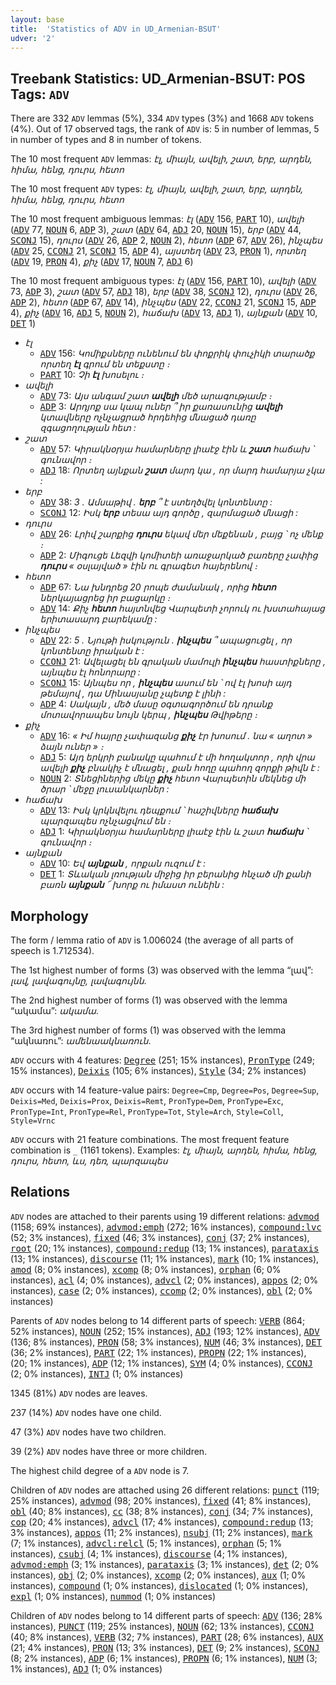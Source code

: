 ```yaml
---
layout: base
title:  'Statistics of ADV in UD_Armenian-BSUT'
udver: '2'
---
```


## Treebank Statistics: UD_Armenian-BSUT: POS Tags: `ADV`

There are 332 `ADV` lemmas (5%), 334 `ADV` types (3%) and 1668 `ADV` tokens (4%).
Out of 17 observed tags, the rank of `ADV` is: 5 in number of lemmas, 5 in number of types and 8 in number of tokens.

The 10 most frequent `ADV` lemmas: <em>էլ, միայն, ավելի, շատ, երբ, արդեն, հիմա, հենց, դուրս, հետո</em>

The 10 most frequent `ADV` types:  <em>էլ, միայն, ավելի, շատ, երբ, արդեն, հիմա, հենց, դուրս, հետո</em>

The 10 most frequent ambiguous lemmas: <em>էլ</em> (<tt><a href="hy_bsut-pos-ADV.html">ADV</a></tt> 156, <tt><a href="hy_bsut-pos-PART.html">PART</a></tt> 10), <em>ավելի</em> (<tt><a href="hy_bsut-pos-ADV.html">ADV</a></tt> 77, <tt><a href="hy_bsut-pos-NOUN.html">NOUN</a></tt> 6, <tt><a href="hy_bsut-pos-ADP.html">ADP</a></tt> 3), <em>շատ</em> (<tt><a href="hy_bsut-pos-ADV.html">ADV</a></tt> 64, <tt><a href="hy_bsut-pos-ADJ.html">ADJ</a></tt> 20, <tt><a href="hy_bsut-pos-NOUN.html">NOUN</a></tt> 15), <em>երբ</em> (<tt><a href="hy_bsut-pos-ADV.html">ADV</a></tt> 44, <tt><a href="hy_bsut-pos-SCONJ.html">SCONJ</a></tt> 15), <em>դուրս</em> (<tt><a href="hy_bsut-pos-ADV.html">ADV</a></tt> 26, <tt><a href="hy_bsut-pos-ADP.html">ADP</a></tt> 2, <tt><a href="hy_bsut-pos-NOUN.html">NOUN</a></tt> 2), <em>հետո</em> (<tt><a href="hy_bsut-pos-ADP.html">ADP</a></tt> 67, <tt><a href="hy_bsut-pos-ADV.html">ADV</a></tt> 26), <em>ինչպես</em> (<tt><a href="hy_bsut-pos-ADV.html">ADV</a></tt> 25, <tt><a href="hy_bsut-pos-CCONJ.html">CCONJ</a></tt> 21, <tt><a href="hy_bsut-pos-SCONJ.html">SCONJ</a></tt> 15, <tt><a href="hy_bsut-pos-ADP.html">ADP</a></tt> 4), <em>այստեղ</em> (<tt><a href="hy_bsut-pos-ADV.html">ADV</a></tt> 23, <tt><a href="hy_bsut-pos-PRON.html">PRON</a></tt> 1), <em>որտեղ</em> (<tt><a href="hy_bsut-pos-ADV.html">ADV</a></tt> 19, <tt><a href="hy_bsut-pos-PRON.html">PRON</a></tt> 4), <em>քիչ</em> (<tt><a href="hy_bsut-pos-ADV.html">ADV</a></tt> 17, <tt><a href="hy_bsut-pos-NOUN.html">NOUN</a></tt> 7, <tt><a href="hy_bsut-pos-ADJ.html">ADJ</a></tt> 6)

The 10 most frequent ambiguous types:  <em>էլ</em> (<tt><a href="hy_bsut-pos-ADV.html">ADV</a></tt> 156, <tt><a href="hy_bsut-pos-PART.html">PART</a></tt> 10), <em>ավելի</em> (<tt><a href="hy_bsut-pos-ADV.html">ADV</a></tt> 73, <tt><a href="hy_bsut-pos-ADP.html">ADP</a></tt> 3), <em>շատ</em> (<tt><a href="hy_bsut-pos-ADV.html">ADV</a></tt> 57, <tt><a href="hy_bsut-pos-ADJ.html">ADJ</a></tt> 18), <em>երբ</em> (<tt><a href="hy_bsut-pos-ADV.html">ADV</a></tt> 38, <tt><a href="hy_bsut-pos-SCONJ.html">SCONJ</a></tt> 12), <em>դուրս</em> (<tt><a href="hy_bsut-pos-ADV.html">ADV</a></tt> 26, <tt><a href="hy_bsut-pos-ADP.html">ADP</a></tt> 2), <em>հետո</em> (<tt><a href="hy_bsut-pos-ADP.html">ADP</a></tt> 67, <tt><a href="hy_bsut-pos-ADV.html">ADV</a></tt> 14), <em>ինչպես</em> (<tt><a href="hy_bsut-pos-ADV.html">ADV</a></tt> 22, <tt><a href="hy_bsut-pos-CCONJ.html">CCONJ</a></tt> 21, <tt><a href="hy_bsut-pos-SCONJ.html">SCONJ</a></tt> 15, <tt><a href="hy_bsut-pos-ADP.html">ADP</a></tt> 4), <em>քիչ</em> (<tt><a href="hy_bsut-pos-ADV.html">ADV</a></tt> 16, <tt><a href="hy_bsut-pos-ADJ.html">ADJ</a></tt> 5, <tt><a href="hy_bsut-pos-NOUN.html">NOUN</a></tt> 2), <em>հաճախ</em> (<tt><a href="hy_bsut-pos-ADV.html">ADV</a></tt> 13, <tt><a href="hy_bsut-pos-ADJ.html">ADJ</a></tt> 1), <em>այնքան</em> (<tt><a href="hy_bsut-pos-ADV.html">ADV</a></tt> 10, <tt><a href="hy_bsut-pos-DET.html">DET</a></tt> 1)


* <em>էլ</em>
  * <tt><a href="hy_bsut-pos-ADV.html">ADV</a></tt> 156: <em>Կոմիքսները ունենում են փոքրիկ փուչիկի տարածք որտեղ <b>էլ</b> գրում են տեքստը ։</em>
  * <tt><a href="hy_bsut-pos-PART.html">PART</a></tt> 10: <em>Չի <b>էլ</b> խոսելու ։</em>
* <em>ավելի</em>
  * <tt><a href="hy_bsut-pos-ADV.html">ADV</a></tt> 73: <em>Այս անգամ շատ <b>ավելի</b> մեծ արագությամբ ։</em>
  * <tt><a href="hy_bsut-pos-ADP.html">ADP</a></tt> 3: <em>Արդյոք սա կապ ուներ ՞ իր քառասունից <b>ավելի</b> կտավները ոչնչացրած հրդեհից մնացած դառը զգացողության հետ :</em>
* <em>շատ</em>
  * <tt><a href="hy_bsut-pos-ADV.html">ADV</a></tt> 57: <em>Կիրակնօրյա համարները լիաէջ էին և <b>շատ</b> հաճախ ՝ գունավոր ։</em>
  * <tt><a href="hy_bsut-pos-ADJ.html">ADJ</a></tt> 18: <em>Որտեղ այնքան <b>շատ</b> մարդ կա , որ մարդ համարյա չկա :</em>
* <em>երբ</em>
  * <tt><a href="hy_bsut-pos-ADV.html">ADV</a></tt> 38: <em>3 . Ամսաթիվ . <b>երբ</b> ՞ է ստեղծվել կոնտենտը :</em>
  * <tt><a href="hy_bsut-pos-SCONJ.html">SCONJ</a></tt> 12: <em>Իսկ <b>երբ</b> տեսա այդ գործը , զարմացած մնացի :</em>
* <em>դուրս</em>
  * <tt><a href="hy_bsut-pos-ADV.html">ADV</a></tt> 26: <em>Լրիվ շարքից <b>դուրս</b> եկավ մեր մեքենան , բայց ՝ ոչ մենք ։</em>
  * <tt><a href="hy_bsut-pos-ADP.html">ADP</a></tt> 2: <em>Միգուցե Լեզվի կոմիտեի առաջարկած բառերը չափից <b>դուրս</b> « օսլայված » էին ու գրագետ հայերենով ։</em>
* <em>հետո</em>
  * <tt><a href="hy_bsut-pos-ADP.html">ADP</a></tt> 67: <em>Նա խնդրեց 20 րոպե ժամանակ , որից <b>հետո</b> ներկայացրեց իր բացարկը ։</em>
  * <tt><a href="hy_bsut-pos-ADV.html">ADV</a></tt> 14: <em>Քիչ <b>հետո</b> հայտնվեց Վարպետի չորուկ ու խստահայաց երիտասարդ բարեկամը :</em>
* <em>ինչպես</em>
  * <tt><a href="hy_bsut-pos-ADV.html">ADV</a></tt> 22: <em>5 . Նյութի իսկություն . <b>ինչպես</b> ՞ ապացուցել , որ կոնտենտը իրական է :</em>
  * <tt><a href="hy_bsut-pos-CCONJ.html">CCONJ</a></tt> 21: <em>Ավելացել են գրական մամուլի <b>ինչպես</b> հաստիքները , այնպես էլ հոնորարը :</em>
  * <tt><a href="hy_bsut-pos-SCONJ.html">SCONJ</a></tt> 15: <em>Այնպես որ , <b>ինչպես</b> ասում են ՝ ով էլ խոսի այդ թեմայով , դա Մինասյանը չպետք է լինի :</em>
  * <tt><a href="hy_bsut-pos-ADP.html">ADP</a></tt> 4: <em>Սակայն , մեծ մասը օգտագործում են դրանք մոտավորապես նույն կերպ , <b>ինչպես</b> Թվիթերը ։</em>
* <em>քիչ</em>
  * <tt><a href="hy_bsut-pos-ADV.html">ADV</a></tt> 16: <em>« Իմ հայրը չափազանց <b>քիչ</b> էր խոսում . նա « աղոտ » ձայն ուներ » ։</em>
  * <tt><a href="hy_bsut-pos-ADJ.html">ADJ</a></tt> 5: <em>Այդ երկրի բանակը պահում է մի հողակտոր , որի վրա ավելի <b>քիչ</b> բնակիչ է մնացել , քան հողը պահող զորքի թիվն է :</em>
  * <tt><a href="hy_bsut-pos-NOUN.html">NOUN</a></tt> 2: <em>Տնեցիներից մեկը <b>քիչ</b> հետո Վարպետին մեկնեց մի ծրար ՝ մեջը լուսանկարներ :</em>
* <em>հաճախ</em>
  * <tt><a href="hy_bsut-pos-ADV.html">ADV</a></tt> 13: <em>Իսկ կրկնվելու դեպքում ՝ հաշիվները <b>հաճախ</b> պարզապես ոչնչացվում են ։</em>
  * <tt><a href="hy_bsut-pos-ADJ.html">ADJ</a></tt> 1: <em>Կիրակնօրյա համարները լիաէջ էին և շատ <b>հաճախ</b> ՝ գունավոր ։</em>
* <em>այնքան</em>
  * <tt><a href="hy_bsut-pos-ADV.html">ADV</a></tt> 10: <em>Եվ <b>այնքան</b> , որքան ուզում է :</em>
  * <tt><a href="hy_bsut-pos-DET.html">DET</a></tt> 1: <em>Տևական լռության միջից իր բերանից հնչած մի քանի բառն <b>այնքան</b> ՜ խորք ու իմաստ ունեին :</em>

## Morphology

The form / lemma ratio of `ADV` is 1.006024 (the average of all parts of speech is 1.712534).

The 1st highest number of forms (3) was observed with the lemma “լավ”: <em>լավ, լավագույնը, լավագույնն</em>.

The 2nd highest number of forms (1) was observed with the lemma “ակամա”: <em>ակամա</em>.

The 3rd highest number of forms (1) was observed with the lemma “ակնառու”: <em>ամենաակնառուն</em>.

`ADV` occurs with 4 features: <tt><a href="hy_bsut-feat-Degree.html">Degree</a></tt> (251; 15% instances), <tt><a href="hy_bsut-feat-PronType.html">PronType</a></tt> (249; 15% instances), <tt><a href="hy_bsut-feat-Deixis.html">Deixis</a></tt> (105; 6% instances), <tt><a href="hy_bsut-feat-Style.html">Style</a></tt> (34; 2% instances)

`ADV` occurs with 14 feature-value pairs: `Degree=Cmp`, `Degree=Pos`, `Degree=Sup`, `Deixis=Med`, `Deixis=Prox`, `Deixis=Remt`, `PronType=Dem`, `PronType=Exc`, `PronType=Int`, `PronType=Rel`, `PronType=Tot`, `Style=Arch`, `Style=Coll`, `Style=Vrnc`

`ADV` occurs with 21 feature combinations.
The most frequent feature combination is `_` (1161 tokens).
Examples: <em>էլ, միայն, արդեն, հիմա, հենց, դուրս, հետո, ևս, դեռ, պարզապես</em>


## Relations

`ADV` nodes are attached to their parents using 19 different relations: <tt><a href="hy_bsut-dep-advmod.html">advmod</a></tt> (1158; 69% instances), <tt><a href="hy_bsut-dep-advmod-emph.html">advmod:emph</a></tt> (272; 16% instances), <tt><a href="hy_bsut-dep-compound-lvc.html">compound:lvc</a></tt> (52; 3% instances), <tt><a href="hy_bsut-dep-fixed.html">fixed</a></tt> (46; 3% instances), <tt><a href="hy_bsut-dep-conj.html">conj</a></tt> (37; 2% instances), <tt><a href="hy_bsut-dep-root.html">root</a></tt> (20; 1% instances), <tt><a href="hy_bsut-dep-compound-redup.html">compound:redup</a></tt> (13; 1% instances), <tt><a href="hy_bsut-dep-parataxis.html">parataxis</a></tt> (13; 1% instances), <tt><a href="hy_bsut-dep-discourse.html">discourse</a></tt> (11; 1% instances), <tt><a href="hy_bsut-dep-mark.html">mark</a></tt> (10; 1% instances), <tt><a href="hy_bsut-dep-amod.html">amod</a></tt> (8; 0% instances), <tt><a href="hy_bsut-dep-xcomp.html">xcomp</a></tt> (8; 0% instances), <tt><a href="hy_bsut-dep-orphan.html">orphan</a></tt> (6; 0% instances), <tt><a href="hy_bsut-dep-acl.html">acl</a></tt> (4; 0% instances), <tt><a href="hy_bsut-dep-advcl.html">advcl</a></tt> (2; 0% instances), <tt><a href="hy_bsut-dep-appos.html">appos</a></tt> (2; 0% instances), <tt><a href="hy_bsut-dep-case.html">case</a></tt> (2; 0% instances), <tt><a href="hy_bsut-dep-ccomp.html">ccomp</a></tt> (2; 0% instances), <tt><a href="hy_bsut-dep-obl.html">obl</a></tt> (2; 0% instances)

Parents of `ADV` nodes belong to 14 different parts of speech: <tt><a href="hy_bsut-pos-VERB.html">VERB</a></tt> (864; 52% instances), <tt><a href="hy_bsut-pos-NOUN.html">NOUN</a></tt> (252; 15% instances), <tt><a href="hy_bsut-pos-ADJ.html">ADJ</a></tt> (193; 12% instances), <tt><a href="hy_bsut-pos-ADV.html">ADV</a></tt> (136; 8% instances), <tt><a href="hy_bsut-pos-PRON.html">PRON</a></tt> (58; 3% instances), <tt><a href="hy_bsut-pos-NUM.html">NUM</a></tt> (46; 3% instances), <tt><a href="hy_bsut-pos-DET.html">DET</a></tt> (36; 2% instances), <tt><a href="hy_bsut-pos-PART.html">PART</a></tt> (22; 1% instances), <tt><a href="hy_bsut-pos-PROPN.html">PROPN</a></tt> (22; 1% instances),  (20; 1% instances), <tt><a href="hy_bsut-pos-ADP.html">ADP</a></tt> (12; 1% instances), <tt><a href="hy_bsut-pos-SYM.html">SYM</a></tt> (4; 0% instances), <tt><a href="hy_bsut-pos-CCONJ.html">CCONJ</a></tt> (2; 0% instances), <tt><a href="hy_bsut-pos-INTJ.html">INTJ</a></tt> (1; 0% instances)

1345 (81%) `ADV` nodes are leaves.

237 (14%) `ADV` nodes have one child.

47 (3%) `ADV` nodes have two children.

39 (2%) `ADV` nodes have three or more children.

The highest child degree of a `ADV` node is 7.

Children of `ADV` nodes are attached using 26 different relations: <tt><a href="hy_bsut-dep-punct.html">punct</a></tt> (119; 25% instances), <tt><a href="hy_bsut-dep-advmod.html">advmod</a></tt> (98; 20% instances), <tt><a href="hy_bsut-dep-fixed.html">fixed</a></tt> (41; 8% instances), <tt><a href="hy_bsut-dep-obl.html">obl</a></tt> (40; 8% instances), <tt><a href="hy_bsut-dep-cc.html">cc</a></tt> (38; 8% instances), <tt><a href="hy_bsut-dep-conj.html">conj</a></tt> (34; 7% instances), <tt><a href="hy_bsut-dep-cop.html">cop</a></tt> (20; 4% instances), <tt><a href="hy_bsut-dep-advcl.html">advcl</a></tt> (17; 4% instances), <tt><a href="hy_bsut-dep-compound-redup.html">compound:redup</a></tt> (13; 3% instances), <tt><a href="hy_bsut-dep-appos.html">appos</a></tt> (11; 2% instances), <tt><a href="hy_bsut-dep-nsubj.html">nsubj</a></tt> (11; 2% instances), <tt><a href="hy_bsut-dep-mark.html">mark</a></tt> (7; 1% instances), <tt><a href="hy_bsut-dep-advcl-relcl.html">advcl:relcl</a></tt> (5; 1% instances), <tt><a href="hy_bsut-dep-orphan.html">orphan</a></tt> (5; 1% instances), <tt><a href="hy_bsut-dep-csubj.html">csubj</a></tt> (4; 1% instances), <tt><a href="hy_bsut-dep-discourse.html">discourse</a></tt> (4; 1% instances), <tt><a href="hy_bsut-dep-advmod-emph.html">advmod:emph</a></tt> (3; 1% instances), <tt><a href="hy_bsut-dep-parataxis.html">parataxis</a></tt> (3; 1% instances), <tt><a href="hy_bsut-dep-det.html">det</a></tt> (2; 0% instances), <tt><a href="hy_bsut-dep-obj.html">obj</a></tt> (2; 0% instances), <tt><a href="hy_bsut-dep-xcomp.html">xcomp</a></tt> (2; 0% instances), <tt><a href="hy_bsut-dep-aux.html">aux</a></tt> (1; 0% instances), <tt><a href="hy_bsut-dep-compound.html">compound</a></tt> (1; 0% instances), <tt><a href="hy_bsut-dep-dislocated.html">dislocated</a></tt> (1; 0% instances), <tt><a href="hy_bsut-dep-expl.html">expl</a></tt> (1; 0% instances), <tt><a href="hy_bsut-dep-nummod.html">nummod</a></tt> (1; 0% instances)

Children of `ADV` nodes belong to 14 different parts of speech: <tt><a href="hy_bsut-pos-ADV.html">ADV</a></tt> (136; 28% instances), <tt><a href="hy_bsut-pos-PUNCT.html">PUNCT</a></tt> (119; 25% instances), <tt><a href="hy_bsut-pos-NOUN.html">NOUN</a></tt> (62; 13% instances), <tt><a href="hy_bsut-pos-CCONJ.html">CCONJ</a></tt> (40; 8% instances), <tt><a href="hy_bsut-pos-VERB.html">VERB</a></tt> (32; 7% instances), <tt><a href="hy_bsut-pos-PART.html">PART</a></tt> (28; 6% instances), <tt><a href="hy_bsut-pos-AUX.html">AUX</a></tt> (21; 4% instances), <tt><a href="hy_bsut-pos-PRON.html">PRON</a></tt> (13; 3% instances), <tt><a href="hy_bsut-pos-DET.html">DET</a></tt> (9; 2% instances), <tt><a href="hy_bsut-pos-SCONJ.html">SCONJ</a></tt> (8; 2% instances), <tt><a href="hy_bsut-pos-ADP.html">ADP</a></tt> (6; 1% instances), <tt><a href="hy_bsut-pos-PROPN.html">PROPN</a></tt> (6; 1% instances), <tt><a href="hy_bsut-pos-NUM.html">NUM</a></tt> (3; 1% instances), <tt><a href="hy_bsut-pos-ADJ.html">ADJ</a></tt> (1; 0% instances)

